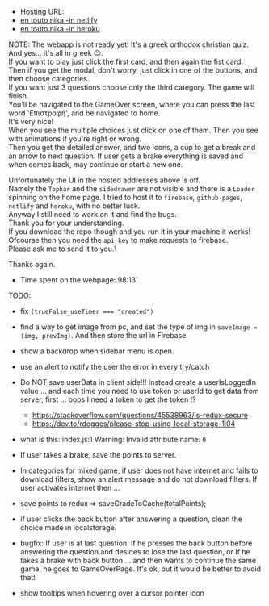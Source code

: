 - Hosting URL:
- [en touto nika -in netlify](https://brave-pasteur-5a8c7a.netlify.app/)
- [en touto nika -in heroku](https://en-touto-nika.herokuapp.com/)

NOTE: The webapp is not ready yet! It's a greek orthodox christian quiz.\
And yes... it's all in greek 😊.\
If you want to play just click the first card, and then again the fist card.\
Then if you get the modal, don't worry, just click in one of the buttons, and then choose categories.\
If you want just 3 questions choose only the third category. The game will finish.\
You'll be navigated to the GameOver screen, where you can press the last word 'Επιστροφή', and be navigated to home.\
It's very nice!\
When you see the multiple choices just click on one of them. Then you see with animations if you're right or wrong.\
Then you get the detailed answer, and two icons, a cup to get a break and an arrow to next question.
If user gets a brake everything is saved and when comes back, may continue or start a new one.

Unfortunately the UI in the hosted addresses above is off.\
Namely the `Topbar` and the `sidedrawer` are not visible and there is a `Loader` spinning on the home page.
I tried to host it to `firebase`, `github-pages`, `netlify` and `heroku`, with no better luck.\
Anyway I still need to work on it and find the bugs.\
Thank you for your understanding.\
If you download the repo though and you run it in your machine it works!\
Ofcourse then you need the `api_key` to make requests to firebase.\
Please ask me to send it to you.\

Thanks again.

- Time spent on the webpage: 98:13'

TODO:

- fix `(trueFalse_useTimer === "created")`
- find a way to get image from pc, and set the type of img in `saveImage = (img, prevImg)`. And then store the url in Firebase.

- show a backdrop when sidebar menu is open.
- use an alert to notify the user the error in every try/catch
- Do NOT save userData in client side!!! Instead create a userIsLoggedIn value ... and each time you need to use token or userId to get data from server, first ... oops I need a token to get the token !?
  - https://stackoverflow.com/questions/45538963/is-redux-secure
  - https://dev.to/rdegges/please-stop-using-local-storage-1i04
- what is this: index.js:1 Warning: Invalid attribute name: `0`
- If user takes a brake, save the points to server.
- In categories for mixed game, if user does not have internet and fails to download filters, show an alert message and do not download filters. If user activates internet then ...
- save points to redux => saveGradeToCache(totalPoints);
- if user clicks the back button after answering a question, clean the choice made in localstorage.
- bugfix: If user is at last question: If he presses the back button before answering the question and desides to lose the last question, or If he takes a brake with back button ... and then wants to continue the same game, he goes to GameOverPage. It's ok, but it would be better to avoid that!
- show tooltips when hovering over a cursor pointer icon

